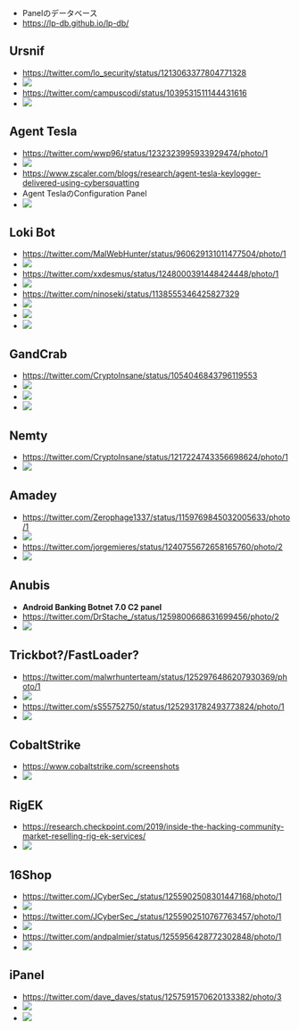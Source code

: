 - Panelのデータベース
 - https://lp-db.github.io/lp-db/

## Ursnif
- https://twitter.com/lo_security/status/1213063377804771328
- ![](https://pbs.twimg.com/media/ENWqtOwXYAEqi9Q?format=jpg&name=large)
- https://twitter.com/campuscodi/status/1039531511144431616
- ![](https://pbs.twimg.com/media/Dmz6o_7W0AEk_Iz?format=jpg&name=large)

## Agent Tesla
- https://twitter.com/wwp96/status/1232323995933929474/photo/1
- ![](https://pbs.twimg.com/media/ERoYI8JWsAY7roZ?format=png&name=900x900)
- https://www.zscaler.com/blogs/research/agent-tesla-keylogger-delivered-using-cybersquatting
- Agent TeslaのConfiguration Panel
- ![](https://www.zscaler.com/cdn-cgi/image/format=auto/sites/default/files/images/blogs/Agent-Tesla-keylogger.png)

## Loki Bot
- https://twitter.com/MalWebHunter/status/960629131011477504/photo/1
- ![](https://pbs.twimg.com/media/DVTWuNsV4AAt3cN?format=jpg&name=large)
- https://twitter.com/xxdesmus/status/1248000391448424448/photo/1
- ![](https://pbs.twimg.com/media/EVHJvd7U4AAMsHF?format=png&name=900x900)
- https://twitter.com/ninoseki/status/1138555346425827329
- ![](https://pbs.twimg.com/media/D8z2DErV4AEsUut?format=jpg&name=large)
- ![](https://pbs.twimg.com/media/D8z6DVZU0AIXzbd?format=jpg&name=4096x4096)
- ![](https://pbs.twimg.com/media/D8z6DVnU8AA25_N?format=jpg&name=4096x4096)

## GandCrab
- https://twitter.com/CryptoInsane/status/1054046843796119553
- ![](https://pbs.twimg.com/media/DqC5xDfVAAET64m?format=jpg&name=medium)
- ![](https://pbs.twimg.com/media/DqC5zCKUwAAE3L_?format=jpg&name=medium)
- ![](https://pbs.twimg.com/media/DqC59hJUUAETdW1?format=jpg&name=900x900)

## Nemty
- https://twitter.com/CryptoInsane/status/1217224743356698624/photo/1
- ![](https://pbs.twimg.com/media/EORzZRJX0AAD1fn?format=png&name=large)

## Amadey
- https://twitter.com/Zerophage1337/status/1159769845032005633/photo/1
- ![](https://pbs.twimg.com/media/EBhUhk3XsAIUjrk?format=png&name=small)
- https://twitter.com/jorgemieres/status/1240755672658165760/photo/2
- ![](https://pbs.twimg.com/media/ETgLxrmXkAAaqLU?format=png&name=4096x4096)

## Anubis
- **Android Banking Botnet 7.0 C2 panel**
 - https://twitter.com/DrStache_/status/1259800668631699456/photo/2
 - ![](https://pbs.twimg.com/media/EXu09PhWsAAKxzd?format=png&name=large)
 
## Trickbot?/FastLoader?
- https://twitter.com/malwrhunterteam/status/1252976486207930369/photo/1
- ![](https://pbs.twimg.com/media/EWN3a_nWoAAe1t5?format=png&name=900x900)
- https://twitter.com/sS55752750/status/1252931782493773824/photo/1
- ![](https://pbs.twimg.com/media/EWNOsdWWkAEdR8L?format=jpg&name=large)

## CobaltStrike
- https://www.cobaltstrike.com/screenshots
- ![](https://www.cobaltstrike.com/images/screenshots/40pivot2.png)

## RigEK
- https://research.checkpoint.com/2019/inside-the-hacking-community-market-reselling-rig-ek-services/
- ![](https://research.checkpoint.com/wp-content/uploads/2019/09/image5_darkrat5.png)

## 16Shop
- https://twitter.com/JCyberSec_/status/1255902508301447168/photo/1
- ![](https://pbs.twimg.com/media/EW3X-ZWUEAABS0E?format=png&name=900x900)
- https://twitter.com/JCyberSec_/status/1255902510767763457/photo/1
- ![](https://pbs.twimg.com/media/EW3XmL6U8AECWFF?format=png&name=900x900)
- https://twitter.com/andpalmier/status/1255956428772302848/photo/1
- ![](https://pbs.twimg.com/media/EW4MChNWoAU9NTe?format=jpg&name=large)

## iPanel
- https://twitter.com/dave_daves/status/1257591570620133382/photo/3
- ![](https://pbs.twimg.com/media/EXPZqO3XYAAsMhm?format=jpg&name=medium)
- ![](https://pbs.twimg.com/media/EXPZxt5XgAAN9uT?format=jpg&name=large)
